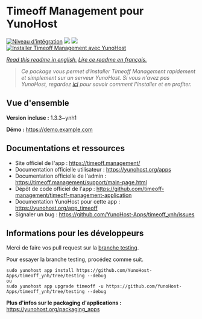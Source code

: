 # Timeoff Management pour YunoHost

[![Niveau d'intégration](https://dash.yunohost.org/integration/timeoff.svg)](https://dash.yunohost.org/appci/app/timeoff) ![](https://ci-apps.yunohost.org/ci/badges/timeoff.status.svg) ![](https://ci-apps.yunohost.org/ci/badges/timeoff.maintain.svg)  
[![Installer Timeoff Management avec YunoHost](https://install-app.yunohost.org/install-with-yunohost.svg)](https://install-app.yunohost.org/?app=timeoff)

*[Read this readme in english.](./README.md)*
*[Lire ce readme en français.](./README_fr.md)*

> *Ce package vous permet d'installer Timeoff Management rapidement et simplement sur un serveur YunoHost.
Si vous n'avez pas YunoHost, regardez [ici](https://yunohost.org/#/install) pour savoir comment l'installer et en profiter.*

## Vue d'ensemble



**Version incluse :** 1.3.3~ynh1

**Démo :** https://demo.example.com

## Documentations et ressources

* Site officiel de l'app : https://timeoff.management/
* Documentation officielle utilisateur : https://yunohost.org/apps
* Documentation officielle de l'admin : https://timeoff.management/support/main-page.html
* Dépôt de code officiel de l'app : https://github.com/timeoff-management/timeoff-management-application
* Documentation YunoHost pour cette app : https://yunohost.org/app_timeoff
* Signaler un bug : https://github.com/YunoHost-Apps/timeoff_ynh/issues

## Informations pour les développeurs

Merci de faire vos pull request sur la [branche testing](https://github.com/YunoHost-Apps/timeoff_ynh/tree/testing).

Pour essayer la branche testing, procédez comme suit.
```
sudo yunohost app install https://github.com/YunoHost-Apps/timeoff_ynh/tree/testing --debug
ou
sudo yunohost app upgrade timeoff -u https://github.com/YunoHost-Apps/timeoff_ynh/tree/testing --debug
```

**Plus d'infos sur le packaging d'applications :** https://yunohost.org/packaging_apps